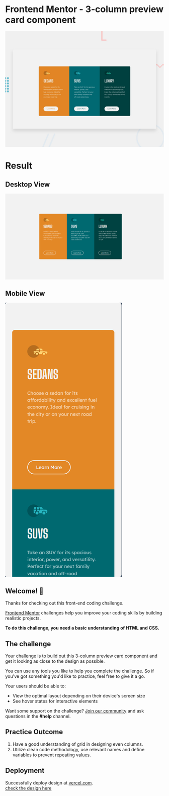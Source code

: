# Frontend Mentor - 3-column preview card component

![Design preview for the 3-column preview card component coding challenge](./design/desktop-preview.jpg)


# Result 

## Desktop View</br>
![Result - Desktop view](./result/FEM-result-desktop-view.PNG)
## Mobile View </br>
![Result - Mobile view](./result/FEM-result-mobile-view.PNG)

## Welcome! 👋

Thanks for checking out this front-end coding challenge.

[Frontend Mentor](https://www.frontendmentor.io) challenges help you improve your coding skills by building realistic projects.

**To do this challenge, you need a basic understanding of HTML and CSS.**

## The challenge

Your challenge is to build out this 3-column preview card component and get it looking as close to the design as possible.

You can use any tools you like to help you complete the challenge. So if you've got something you'd like to practice, feel free to give it a go.

Your users should be able to:

- View the optimal layout depending on their device's screen size
- See hover states for interactive elements

Want some support on the challenge? [Join our community](https://www.frontendmentor.io/community) and ask questions in the **#help** channel.

## Practice Outcome
1. Have a good understanding of grid in designing even columns.
2. Utilize clean code methodology, use relevant names and define variables to prevent repeating values.

## Deployment
Successfully deploy design at [vercel.com](vercel.com).</br>[check the design here](https://fem-challenge-3-column-card-preview.vercel.app/)
